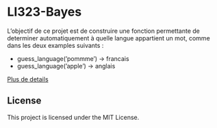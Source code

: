 # LI323-Bayes

L’objectif de ce projet est de construire une fonction permettante de
determiner automatiquement à quelle langue appartient un mot, comme
dans les deux examples suivants :
- guess_language(’pommme’) → francais
- guess_language(’apple’) → anglais

[Plus de details](projet_bayes.pdf)

## License

This project is licensed under the MIT License.
